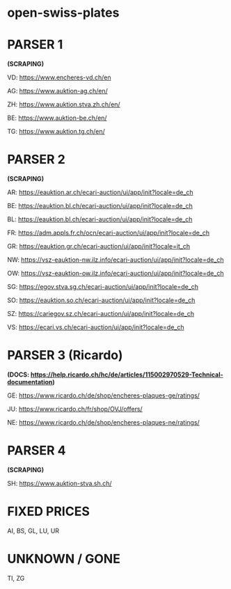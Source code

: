# open-swiss-plates

# PARSER 1

**(SCRAPING)**

VD: https://www.encheres-vd.ch/en

AG: https://www.auktion-ag.ch/en/

ZH: https://www.auktion.stva.zh.ch/en/

BE: https://www.auktion-be.ch/en/

TG: https://www.auktion.tg.ch/en/

# PARSER 2

**(SCRAPING)**

AR: https://eauktion.ar.ch/ecari-auction/ui/app/init?locale=de_ch

BE: https://eauktion.bl.ch/ecari-auction/ui/app/init?locale=de_ch

BL: https://eauktion.bl.ch/ecari-auction/ui/app/init?locale=de_ch

FR: https://adm.appls.fr.ch/ocn/ecari-auction/ui/app/init?locale=de_ch

GR: https://eauktion.gr.ch/ecari-auction/ui/app/init?locale=it_ch

NW: https://vsz-eauktion-nw.ilz.info/ecari-auction/ui/app/init?locale=de_ch

OW: https://vsz-eauktion-ow.ilz.info/ecari-auction/ui/app/init?locale=de_ch

SG: https://egov.stva.sg.ch/ecari-auction/ui/app/init?locale=de_ch

SO: https://eauktion.so.ch/ecari-auction/ui/app/init?locale=de_ch

SZ: https://cariegov.sz.ch/ecari-auction/ui/app/init?locale=de_ch

VS: https://ecari.vs.ch/ecari-auction/ui/app/init?locale=de_ch

# PARSER 3 (Ricardo)

**(DOCS: https://help.ricardo.ch/hc/de/articles/115002970529-Technical-documentation)**

GE: https://www.ricardo.ch/de/shop/encheres-plaques-ge/ratings/

JU: https://www.ricardo.ch/fr/shop/OVJ/offers/

NE: https://www.ricardo.ch/de/shop/encheres-plaques-ne/ratings/

# PARSER 4

**(SCRAPING)**

SH: https://www.auktion-stva.sh.ch/

# FIXED PRICES

AI, BS, GL, LU, UR

# UNKNOWN / GONE

TI, ZG
